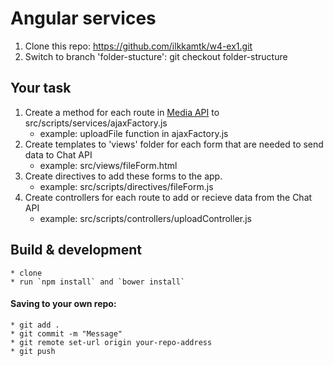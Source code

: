 # Angular services

1. Clone this repo: https://github.com/ilkkamtk/w4-ex1.git
2. Switch to branch 'folder-stucture': git checkout folder-structure

## Your task

1. Create a method for each route in [Media API](https://github.com/mattpe/wbma/blob/master/docs/w3-media-api.md) to src/scripts/services/ajaxFactory.js
    * example: uploadFile function in ajaxFactory.js
2. Create templates to 'views' folder for each form that are needed to send data to Chat API
    * example: src/views/fileForm.html
3. Create directives to add these forms to the app.
    * example: src/scripts/directives/fileForm.js
4. Create controllers for each route to add or recieve data from the Chat API
    * example: src/scripts/controllers/uploadController.js

## Build & development
    * clone
    * run `npm install` and `bower install` 
    
#### Saving to your own repo:
    * git add .
    * git commit -m "Message"
    * git remote set-url origin your-repo-address
    * git push


